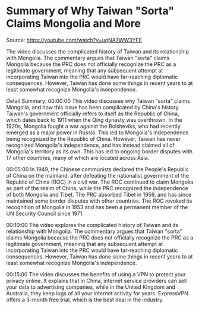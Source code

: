 # Summary of Why Taiwan "Sorta" Claims Mongolia and More

Source: https://youtube.com/watch?v=uqNA7WW3YFE

The video discusses the complicated history of Taiwan and its relationship with Mongolia. The commentary argues that Taiwan "sorta" claims Mongolia because the PRC does not officially recognize the PRC as a legitimate government, meaning that any subsequent attempt at incorporating Taiwan into the PRC would have far-reaching diplomatic consequences. However, Taiwan has done some things in recent years to at least somewhat recognize Mongolia's independence.

Detail Summary: 
00:00:00
This video discusses why Taiwan "sorta" claims Mongolia, and how this issue has been complicated by China's history. Taiwan's government officially refers to itself as the Republic of China, which dates back to 1911 when the Qing dynasty was overthrown. In the 1920s, Mongolia fought a war against the Bolsheviks, who had recently emerged as a major power in Russia. This led to Mongolia's independence being recognized by the Republic of China. However, Taiwan has never recognized Mongolia's independence, and has instead claimed all of Mongolia's territory as its own. This has led to ongoing border disputes with 17 other countries, many of which are located across Asia.

00:05:00
In 1949, the Chinese communists declared the People's Republic of China on the mainland, after defeating the nationalist government of the Republic of China (ROC) in a civil war. The ROC continued to claim Mongolia as part of the realm of China, while the PRC recognized the independence of both Mongolia and Tibet. The PRC absorbed Tibet in 1959, and has since maintained some border disputes with other countries. The ROC revoked its recognition of Mongolia in 1953 and has been a permanent member of the UN Security Council since 1971.

00:10:00
The video explores the complicated history of Taiwan and its relationship with Mongolia. The commentary argues that Taiwan "sorta" claims Mongolia because the PRC does not officially recognize the PRC as a legitimate government, meaning that any subsequent attempt at incorporating Taiwan into the PRC would have far-reaching diplomatic consequences. However, Taiwan has done some things in recent years to at least somewhat recognize Mongolia's independence.

00:15:00
The video discusses the benefits of using a VPN to protect your privacy online. It explains that in China, internet service providers can sell your data to advertising companies, while in the United Kingdom and Australia, they keep logs of all your internet activity for years. ExpressVPN offers a 3-month free trial, which is the best deal in the industry.

